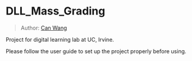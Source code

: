 # DLL_Mass_Grading
> Author: [Can Wang](mailto:canw7@uci.edu)

Project for digital learning lab at UC, Irvine. 

Please follow the user guide to set up the project properly before using.
